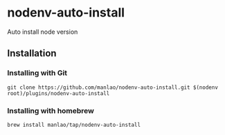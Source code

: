 # nodenv-auto-install

Auto install node version

## Installation

### Installing with Git

```shell
git clone https://github.com/manlao/nodenv-auto-install.git $(nodenv root)/plugins/nodenv-auto-install
```

### Installing with homebrew

```shell
brew install manlao/tap/nodenv-auto-install
```
